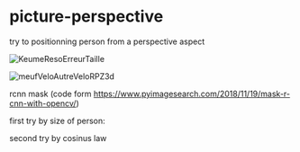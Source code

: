 # picture-perspective
try to positionning person from a perspective aspect

![KeumeResoErreurTaille](https://user-images.githubusercontent.com/54853371/97121925-2ad71e00-1722-11eb-88cb-1eabc3c810e2.png)

![meufVeloAutreVeloRPZ3d](https://user-images.githubusercontent.com/54853371/97121927-2d397800-1722-11eb-8f94-f9e6603d2e10.jpg)


rcnn mask (code form https://www.pyimagesearch.com/2018/11/19/mask-r-cnn-with-opencv/)


first try by size of person:



second try by cosinus law

